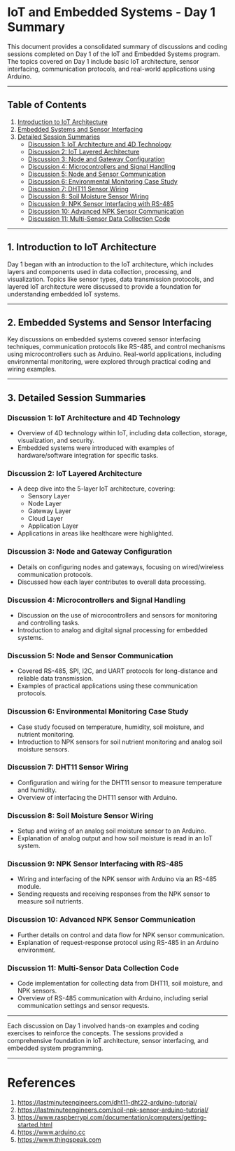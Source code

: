 # IoT and Embedded Systems - Day 1 Summary

This document provides a consolidated summary of discussions and coding sessions completed on Day 1 of the IoT and Embedded Systems program. The topics covered on Day 1 include basic IoT architecture, sensor interfacing, communication protocols, and real-world applications using Arduino.

---

## Table of Contents
1. [Introduction to IoT Architecture](#introduction-to-iot-architecture)
2. [Embedded Systems and Sensor Interfacing](#embedded-systems-and-sensor-interfacing)
3. [Detailed Session Summaries](#detailed-session-summaries)
   - [Discussion 1: IoT Architecture and 4D Technology](#discussion-1-iot-architecture-and-4d-technology)
   - [Discussion 2: IoT Layered Architecture](#discussion-2-iot-layered-architecture)
   - [Discussion 3: Node and Gateway Configuration](#discussion-3-node-and-gateway-configuration)
   - [Discussion 4: Microcontrollers and Signal Handling](#discussion-4-microcontrollers-and-signal-handling)
   - [Discussion 5: Node and Sensor Communication](#discussion-5-node-and-sensor-communication)
   - [Discussion 6: Environmental Monitoring Case Study](#discussion-6-environmental-monitoring-case-study)
   - [Discussion 7: DHT11 Sensor Wiring](#discussion-7-dht11-sensor-wiring)
   - [Discussion 8: Soil Moisture Sensor Wiring](#discussion-8-soil-moisture-sensor-wiring)
   - [Discussion 9: NPK Sensor Interfacing with RS-485](#discussion-9-npk-sensor-interfacing-with-rs-485)
   - [Discussion 10: Advanced NPK Sensor Communication](#discussion-10-advanced-npk-sensor-communication)
   - [Discussion 11: Multi-Sensor Data Collection Code](#discussion-11-multi-sensor-data-collection-code)

---

## 1. Introduction to IoT Architecture

Day 1 began with an introduction to the IoT architecture, which includes layers and components used in data collection, processing, and visualization. Topics like sensor types, data transmission protocols, and layered IoT architecture were discussed to provide a foundation for understanding embedded IoT systems.

---

## 2. Embedded Systems and Sensor Interfacing

Key discussions on embedded systems covered sensor interfacing techniques, communication protocols like RS-485, and control mechanisms using microcontrollers such as Arduino. Real-world applications, including environmental monitoring, were explored through practical coding and wiring examples.

---

## 3. Detailed Session Summaries

### Discussion 1: IoT Architecture and 4D Technology
- Overview of 4D technology within IoT, including data collection, storage, visualization, and security.
- Embedded systems were introduced with examples of hardware/software integration for specific tasks.

### Discussion 2: IoT Layered Architecture
- A deep dive into the 5-layer IoT architecture, covering:
  - Sensory Layer
  - Node Layer
  - Gateway Layer
  - Cloud Layer
  - Application Layer
- Applications in areas like healthcare were highlighted.

### Discussion 3: Node and Gateway Configuration
- Details on configuring nodes and gateways, focusing on wired/wireless communication protocols.
- Discussed how each layer contributes to overall data processing.

### Discussion 4: Microcontrollers and Signal Handling
- Discussion on the use of microcontrollers and sensors for monitoring and controlling tasks.
- Introduction to analog and digital signal processing for embedded systems.

### Discussion 5: Node and Sensor Communication
- Covered RS-485, SPI, I2C, and UART protocols for long-distance and reliable data transmission.
- Examples of practical applications using these communication protocols.

### Discussion 6: Environmental Monitoring Case Study
- Case study focused on temperature, humidity, soil moisture, and nutrient monitoring.
- Introduction to NPK sensors for soil nutrient monitoring and analog soil moisture sensors.

### Discussion 7: DHT11 Sensor Wiring
- Configuration and wiring for the DHT11 sensor to measure temperature and humidity.
- Overview of interfacing the DHT11 sensor with Arduino.

### Discussion 8: Soil Moisture Sensor Wiring
- Setup and wiring of an analog soil moisture sensor to an Arduino.
- Explanation of analog output and how soil moisture is read in an IoT system.

### Discussion 9: NPK Sensor Interfacing with RS-485
- Wiring and interfacing of the NPK sensor with Arduino via an RS-485 module.
- Sending requests and receiving responses from the NPK sensor to measure soil nutrients.

### Discussion 10: Advanced NPK Sensor Communication
- Further details on control and data flow for NPK sensor communication.
- Explanation of request-response protocol using RS-485 in an Arduino environment.

### Discussion 11: Multi-Sensor Data Collection Code
- Code implementation for collecting data from DHT11, soil moisture, and NPK sensors.
- Overview of RS-485 communication with Arduino, including serial communication settings and sensor requests.

---

Each discussion on Day 1 involved hands-on examples and coding exercises to reinforce the concepts. The sessions provided a comprehensive foundation in IoT architecture, sensor interfacing, and embedded system programming.

---
# References
1. https://lastminuteengineers.com/dht11-dht22-arduino-tutorial/
2. https://lastminuteengineers.com/soil-npk-sensor-arduino-tutorial/
3. https://www.raspberrypi.com/documentation/computers/getting-started.html
4. https://www.arduino.cc
5. https://www.thingspeak.com 

